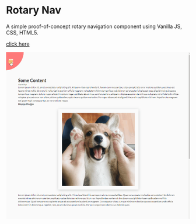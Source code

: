 # Rotary Nav

A simple proof-of-concept rotary navigation component using Vanilla JS, CSS, HTML5.

[click here](https://blue-eyes-frontend-dragon.github.io/rotary-nav/)

![Progress Steps Gif](./images/rotary_nav.gif)
